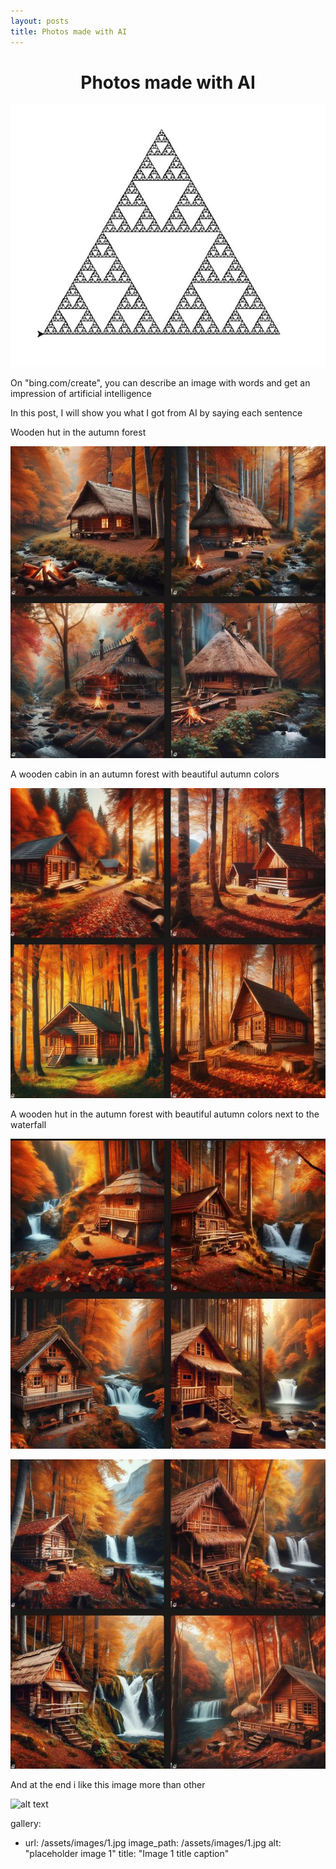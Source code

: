```yaml
---
layout: posts
title: Photos made with AI
---
```

<h1 style="text-align: center; font-family:Times New Roman (Headings CS);"> Photos made with AI</h1>

![alt text](../assets/images/Capture.JPG "first")

<p style="font-family: Times New Roman (Headings CS) ; font-size:100%; "> On "bing.com/create", you can describe an image with words and get an impression of artificial intelligence
<p>
<p style="font-family: Times New Roman (Headings CS) ; font-size:100%; ">In this post, I will show you what I got from AI by saying each sentence
<p>
<p style="font-family: Times New Roman (Headings CS) ; font-size:100%; ">Wooden hut in the autumn forest<p>

![alt text](../assets/images/first.JPG "firt")


<p style="font-family: Times New Roman (Headings CS) ; font-size:100%; ">A wooden cabin in an autumn forest with beautiful autumn colors<p>

![alt text](../assets/images/second.JPG "second")

<p style="font-family: Times New Roman (Headings CS) ; font-size:100%; ">A wooden hut in the autumn forest with beautiful autumn colors next to the waterfall<p>

![alt text](../assets/images/third.JPG "third")


![alt text](../assets/images/4th.JPG "4th")

<p style="font-family: Times New Roman (Headings CS) ; font-size:100%; ">And at the end i like this image more than other<p>

![alt text](../assets/images/lastone.JPG "last")

gallery:
- url: /assets/images/1.jpg
    image_path: /assets/images/1.jpg
    alt: "placeholder image 1"
    title: "Image 1 title caption"
